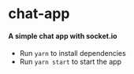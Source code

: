 # chat-app
#### A simple chat app with socket.io

* Run `yarn` to install dependencies
* Run `yarn start` to start the app

